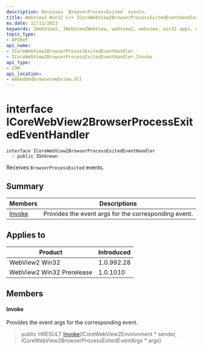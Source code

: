 ```yaml
---
description: Receives `BrowserProcessExited` events.
title: WebView2 Win32 C++ ICoreWebView2BrowserProcessExitedEventHandler
ms.date: 12/11/2023
keywords: IWebView2, IWebView2WebView, webview2, webview, win32 apps, win32, edge, ICoreWebView2, ICoreWebView2Controller, browser control, edge html, ICoreWebView2BrowserProcessExitedEventHandler
topic_type: 
- APIRef
api_name:
- ICoreWebView2BrowserProcessExitedEventHandler
- ICoreWebView2BrowserProcessExitedEventHandler.Invoke
api_type:
- COM
api_location:
- embeddedbrowserwebview.dll
---
```


# interface ICoreWebView2BrowserProcessExitedEventHandler

```
interface ICoreWebView2BrowserProcessExitedEventHandler
  : public IUnknown
```

Receives `BrowserProcessExited` events.

## Summary

 Members                        | Descriptions
--------------------------------|---------------------------------------------
[Invoke](#invoke) | Provides the event args for the corresponding event.

## Applies to

Product                         | Introduced
--------------------------------|---------------------------------------------
WebView2 Win32            |    1.0.992.28
WebView2 Win32 Prerelease |    1.0.1010

## Members

#### Invoke

Provides the event args for the corresponding event.

> public HRESULT [Invoke](#invoke)(ICoreWebView2Environment * sender, ICoreWebView2BrowserProcessExitedEventArgs * args)

